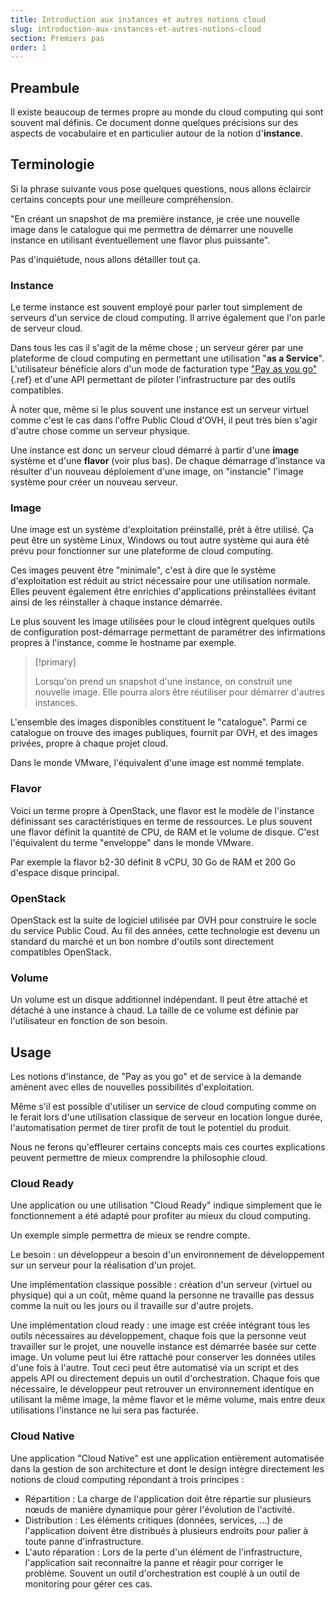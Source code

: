 ```yaml
---
title: Introduction aux instances et autres notions cloud
slug: introduction-aux-instances-et-autres-notions-cloud
section: Premiers pas
order: 1
---
```



## Preambule
Il existe beaucoup de termes propre au monde du cloud computing qui sont souvent mal définis. Ce document donne quelques précisions sur des aspects de vocabulaire et en particulier autour de la notion d'**instance**.


## Terminologie
Si la phrase suivante vous pose quelques questions, nous allons éclaircir certains concepts pour une meilleure compréhension.

"En créant un snapshot de ma première instance, je crée une nouvelle image dans le catalogue qui me permettra de démarrer une nouvelle instance en utilisant éventuellement une flavor plus puissante".

Pas d'inquiétude, nous allons détailler tout ça.


### Instance
Le terme instance est souvent employé pour parler tout simplement de serveurs d'un service de cloud computing. Il arrive également que l'on parle de serveur cloud.

Dans tous les cas il s'agit de la même chose ; un serveur gérer par une plateforme de cloud computing en permettant une utilisation "**as a Service**". L'utilisateur bénéficie alors d'un mode de facturation type ["Pay as you go"](../){.ref} et d'une API permettant de piloter l'infrastructure par des outils compatibles.

À noter que, même si le plus souvent une instance est un serveur virtuel comme c'est le cas dans l'offre Public Cloud d'OVH, il peut très bien s'agir d'autre chose comme un serveur physique.

Une instance est donc un serveur cloud démarré à partir d'une **image** système et d'une **flavor** (voir plus bas). De chaque démarrage d'instance va résulter d'un nouveau déploiement d'une image, on "instancie" l'image système pour créer un nouveau serveur.


### Image
Une image est un système d'exploitation préinstallé, prêt à être utilisé. Ça peut être un système Linux, Windows ou tout autre système qui aura été prévu pour fonctionner sur une plateforme de cloud computing.

Ces images peuvent être "minimale", c'est à dire que le système d'exploitation est réduit au strict nécessaire pour une utilisation normale. Elles peuvent également être enrichies d'applications préinstallées évitant ainsi de les réinstaller à chaque instance démarrée.

Le plus souvent les image utilisées pour le cloud intègrent quelques outils de configuration post-démarrage permettant de paramétrer des infirmations propres à l'instance, comme le hostname par exemple.



> [!primary]
>
> Lorsqu'on prend un snapshot d'une instance, on construit une nouvelle image. Elle pourra alors être réutiliser pour démarrer d'autres instances.
> 

L'ensemble des images disponibles constituent le "catalogue". Parmi ce catalogue on trouve des images publiques, fournit par OVH, et des images privées, propre à chaque projet cloud.

Dans le monde VMware, l'équivalent d'une image est nommé template.


### Flavor
Voici un terme propre à OpenStack, une flavor est le modèle de l'instance définissant ses caractéristiques en terme de ressources. Le plus souvent une flavor définit la quantité de CPU, de RAM et le volume de disque. C'est l'équivalent du terme "enveloppe" dans le monde VMware.

Par exemple la flavor b2-30 définit 8 vCPU, 30 Go de RAM et 200 Go d'espace disque principal.


### OpenStack
OpenStack est la suite de logiciel utilisée par OVH pour construire le socle du service Public Coud. Au fil des années, cette technologie est devenu un standard du marché et un bon nombre d'outils sont directement compatibles OpenStack.


### Volume
Un volume est un disque additionnel indépendant. Il peut être attaché et détaché à une instance à chaud. La taille de ce volume est définie par l'utilisateur en fonction de son besoin.


## Usage
Les notions d'instance, de "Pay as you go" et de service à la demande amènent avec elles de nouvelles possibilités d'exploitation.

Même s'il est possible d'utiliser un service de cloud computing comme on le ferait lors d'une utilisation classique de serveur en location longue durée, l'automatisation permet de tirer profit de tout le potentiel du produit.

Nous ne ferons qu'effleurer certains concepts mais ces courtes explications peuvent permettre de mieux comprendre la philosophie cloud.


### Cloud Ready
Une application ou une utilisation "Cloud Ready" indique simplement que le fonctionnement a été adapté pour profiter au mieux du cloud computing.

Un exemple simple permettra de mieux se rendre compte.

Le besoin : un développeur a besoin d'un environnement de développement sur un serveur pour la réalisation d'un projet.

Une implémentation classique possible : création d'un serveur (virtuel ou physique) qui a un coût, même quand la personne ne travaille pas dessus comme la nuit ou les jours ou il travaille sur d'autre projets.

Une implémentation cloud ready : une image est créée intégrant tous les outils nécessaires au développement, chaque fois que la personne veut travailler sur le projet, une nouvelle instance est démarrée basée sur cette image. Un volume peut lui être rattaché pour conserver les données utiles d'une fois à l'autre. Tout ceci peut être automatisé via un script et des appels API ou directement depuis un outil d'orchestration. Chaque fois que nécessaire, le développeur peut retrouver un environnement identique en utilisant la même image, la même flavor et le même volume, mais entre deux utilisations l'instance ne lui sera pas facturée.


### Cloud Native
Une application "Cloud Native" est une application entièrement automatisée dans la gestion de son architecture et dont le design intègre directement les notions de cloud computing répondant à trois principes :

- Répartition : La charge de l'application doit être répartie sur plusieurs nœuds de manière dynamique pour gérer l'évolution de l'activité.
- Distribution : Les éléments critiques (données, services, ...) de l'application doivent être distribués à plusieurs endroits pour palier à toute panne d'infrastructure.
- L'auto réparation : Lors de la perte d'un élément de l'infrastructure, l'application sait reconnaitre la panne et réagir pour corriger le problème. Souvent un outil d'orchestration est couplé à un outil de monitoring pour gérer ces cas.
